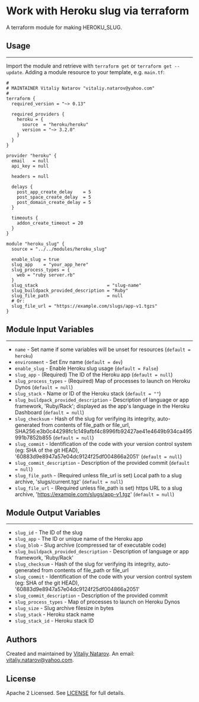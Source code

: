 # Work with Heroku slug via terraform

A terraform module for making HEROKU_SLUG.


## Usage
----------------------
Import the module and retrieve with ```terraform get``` or ```terraform get --update```. Adding a module resource to your template, e.g. `main.tf`:

```
#
# MAINTAINER Vitaliy Natarov "vitaliy.natarov@yahoo.com"
#
terraform {
  required_version = "~> 0.13"

  required_providers {
    heroku = {
      source  = "heroku/heroku"
      version = "~> 3.2.0"
    }
  }
}

provider "heroku" {
  email   = null
  api_key = null

  headers = null

  delays {
    post_app_create_delay    = 5
    post_space_create_delay  = 5
    post_domain_create_delay = 5
  }

  timeouts {
    addon_create_timeout = 20
  }
}

module "heroku_slug" {
  source = "../../modules/heroku_slug"

  enable_slug = true
  slug_app    = "your_app_here"
  slug_process_types = {
    web = "ruby server.rb"
  }
  slug_stack                          = "slug-name"
  slug_buildpack_provided_description = "Ruby"
  slug_file_path                      = null
  # Or:
  slug_file_url = "https://example.com/slugs/app-v1.tgzs"
}
```

## Module Input Variables
----------------------
- `name` - Set name if some variables will be unset for resources (`default = heroku`)
- `environment` - Set Env name (`default = dev`)
- `enable_slug` - Enable Heroku slug usage (`default = False`)
- `slug_app` - (Required) The ID of the Heroku app (`default = null`)
- `slug_process_types` - (Required) Map of processes to launch on Heroku Dynos (`default = null`)
- `slug_stack` - Name or ID of the Heroku stack (`default = ""`)
- `slug_buildpack_provided_description` - Description of language or app framework, 'Ruby/Rack'; displayed as the app's language in the Heroku Dashboard (`default = null`)
- `slug_checksum` - Hash of the slug for verifying its integrity, auto-generated from contents of file_path or file_url, SHA256:e3b0c44298fc1c149afbf4c8996fb92427ae41e4649b934ca495991b7852b855 (`default = null`)
- `slug_commit` - Identification of the code with your version control system (eg: SHA of the git HEAD), '60883d9e8947a57e04dc9124f25df004866a2051' (`default = null`)
- `slug_commit_description` - Description of the provided commit (`default = null`)
- `slug_file_path` - (Required unless file_url is set) Local path to a slug archive, 'slugs/current.tgz' (`default = null`)
- `slug_file_url` - (Required unless file_path is set) https URL to a slug archive, 'https://example.com/slugs/app-v1.tgz' (`default = null`)

## Module Output Variables
----------------------
- `slug_id` - The ID of the slug
- `slug_app` - The ID or unique name of the Heroku app
- `slug_blob` - Slug archive (compressed tar of executable code)
- `slug_buildpack_provided_description` - Description of language or app framework, 'Ruby/Rack'
- `slug_checksum` - Hash of the slug for verifying its integrity, auto-generated from contents of file_path or file_url
- `slug_commit` - Identification of the code with your version control system (eg: SHA of the git HEAD), '60883d9e8947a57e04dc9124f25df004866a2051'
- `slug_commit_description` - Description of the provided commit
- `slug_process_types` - Map of processes to launch on Heroku Dynos
- `slug_size` - Slug archive filesize in bytes
- `slug_stack` - Heroku stack name
- `slug_stack_id` - Heroku stack ID


## Authors

Created and maintained by [Vitaliy Natarov](https://github.com/SebastianUA). An email: [vitaliy.natarov@yahoo.com](vitaliy.natarov@yahoo.com).

## License

Apache 2 Licensed. See [LICENSE](https://github.com/SebastianUA/terraform/blob/master/LICENSE) for full details.
